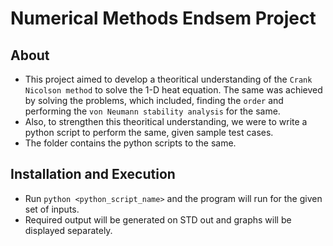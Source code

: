 # Numerical Methods Endsem Project
## About
* This project aimed to develop a theoritical understanding of the `Crank Nicolson method` to solve the 1-D heat equation. The same was achieved by solving the problems, which included, finding the `order` and performing the `von Neumann stability analysis` for the same.
* Also, to strengthen this theoritical understanding, we were to write a python script to perform the same, given sample test cases.
* The folder contains the python scripts to the same.

## Installation and Execution
* Run `python <python_script_name>` and the program will run for the given set of inputs.
* Required output will be generated on STD out and graphs will be displayed separately.